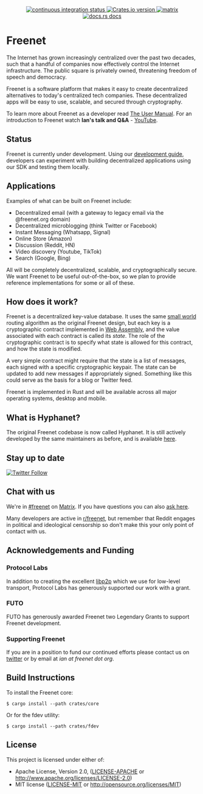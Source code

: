 <div align="center">
  <!-- Github Actions -->
  <a href="https://github.com/freenet/freenet-core/actions/workflows/ci.yml">
    <img src="https://img.shields.io/github/actions/workflow/status/freenet/locutus/ci.yml?branch=main&label=tests&style=flat-square" alt="continuous integration status" />
  </a>
  <a href="https://crates.io/crates/freenet">
    <img src="https://img.shields.io/crates/v/freenet.svg?style=flat-square"
    alt="Crates.io version" />
  </a>
  <a href="https://matrix.to/#/#freenet-locutus:matrix.org">
    <img src="https://img.shields.io/matrix/freenet-locutus:matrix.org?label=matrix&logo=matrix&style=flat-square" alt="matrix" />
  </a>
  <a href="https://docs.rs/freenet">
    <img src="https://img.shields.io/badge/docs-latest-blue.svg?style=flat-square&label=api%20docs"
      alt="docs.rs docs" />
  </a>
</div>

# Freenet

The Internet has grown increasingly centralized over the past two decades, such
that a handful of companies now effectively control the Internet infrastructure.
The public square is privately owned, threatening freedom of speech and
democracy.

Freenet is a software platform that makes it easy to create decentralized
alternatives to today's centralized tech companies. These decentralized apps
will be easy to use, scalable, and secured through cryptography.

To learn more about Freenet as a developer read [The User
Manual](https://docs.freenet.org/). For an introduction to Freenet watch **Ian's
talk and Q&A** - [YouTube](https://youtu.be/d31jmv5Tx5k).

## Status

Freenet is currently under development. Using our [development
guide](https://docs.freenet.org/tutorial.html), developers can experiment with
building decentralized applications using our SDK and testing them locally.

## Applications

Examples of what can be built on Freenet include:

- Decentralized email (with a gateway to legacy email via the @freenet.org
  domain)
- Decentralized microblogging (think Twitter or Facebook)
- Instant Messaging (Whatsapp, Signal)
- Online Store (Amazon)
- Discussion (Reddit, HN)
- Video discovery (Youtube, TikTok)
- Search (Google, Bing)

All will be completely decentralized, scalable, and cryptographically secure. We
want Freenet to be useful out-of-the-box, so we plan to provide reference
implementations for some or all of these.

## How does it work?

Freenet is a decentralized key-value database. It uses the same [small
world](https://freenetproject.org/assets/papers/lic.pdf) routing algorithm as
the original Freenet design, but each key is a cryptographic contract
implemented in [Web Assembly](https://webassembly.org/), and the value
associated with each contract is called its _state_. The role of the
cryptographic contract is to specify what state is allowed for this contract,
and how the state is modified.

A very simple contract might require that the state is a list of messages, each
signed with a specific cryptographic keypair. The state can be updated to add
new messages if appropriately signed. Something like this could serve as the
basis for a blog or Twitter feed.

Freenet is implemented in Rust and will be available across all major operating
systems, desktop and mobile.


## What is Hyphanet?

The original Freenet codebase is now called Hyphanet. It is still actively
developed by the same maintainers as before, and is available
[here](https://www.hyphanet.org).

## Stay up to date

[![Twitter
Follow](https://img.shields.io/twitter/follow/freenetorg?color=%2300EE00&logo=twitter&style=plastic)](https://twitter.com/FreenetOrg)

## Chat with us

We're in [#freenet](https://matrix.to/#/#freenet-locutus:matrix.org) on
[Matrix](https://matrix.org/). If you have questions you can also [ask
here](https://github.com/freenet/freenet-core/discussions).

Many developers are active in [r/freenet](https://www.reddit.com/r/Freenet/),
but remember that Reddit engages in political and ideological censorship so
don't make this your only point of contact with us.

## Acknowledgements and Funding

### Protocol Labs

In addition to creating the excellent
[libp2p](https://github.com/libp2p/rust-libp2p) which we use for low-level
transport, Protocol Labs has generously supported our work with a grant.

### FUTO

FUTO has generously awarded Freenet two Legendary Grants to support Freenet
development.

### Supporting Freenet

If you are in a position to fund our continued efforts please contact us on
[twitter](https://twitter.com/FreenetOrg) or by email at _ian at freenet dot
org_.

## Build Instructions

To install the Freenet core:

```
$ cargo install --path crates/core
```

Or for the fdev utility:

```
$ cargo install --path crates/fdev
```

## License

This project is licensed under either of:

- Apache License, Version 2.0, ([LICENSE-APACHE](LICENSE-APACHE) or
  <http://www.apache.org/licenses/LICENSE-2.0>)
- MIT license ([LICENSE-MIT](LICENSE-MIT) or
  <http://opensource.org/licenses/MIT>)
